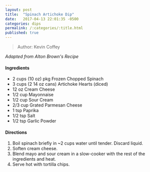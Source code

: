 ```yaml
---
layout: post
title:  "Spinach Artichoke Dip"
date:   2017-04-13 22:01:35 -0500
categories: dips
permalink: /:categories/:title.html
published: true
---
```


> Author: Kevin Coffey

_Adapted from Alton Brown's Recipe_

#### Ingredients
- 2 cups (10 oz) pkg Frozen Chopped Spinach
- 3 cups (2 14 oz cans) Artichoke Hearts (diced)
- 12 oz Cream Cheese
- 1/2 cup Mayonnaise
- 1/2 cup Sour Cream
- 2/3 cup Grated Parmesan Cheese
- 1 tsp Paprika
- 1/2 tsp Salt
- 1/2 tsp Garlic Powder

#### Directions
1. Boil spinach briefly in ~2 cups water until tender.  Discard liquid.
2. Soften cream cheese.
3. Blend mayo and sour cream in a slow-cooker with the rest of the ingredients and heat.
4. Serve hot with tortilla chips.
